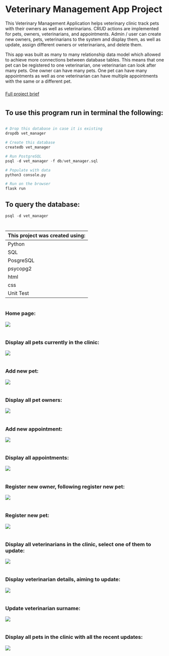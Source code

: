 # Veterinary Management App Project

This Veterinary Management Application helps veterinary clinic track pets with their owners as well as veterinarians. CRUD actions are implemented for pets, owners, veterinarians, and appointments. Admin / user can create new owners, pets, veterinarians to the system and display them, as well as update, assign different owners or veterinarians, and delete them. 

This app was built as many to many relationship data model which allowed to achieve more connections between database tables. This means that one pet can be registered to one veterinarian, one veterinarian can look after many pets. One owner can have many pets. One pet can have many appointments as well as one veterinarian can have multiple appointments with the same or a different pet.

### <a href="https://github.com/codeclan/g28_classnotes/blob/main/python_projects/project_briefs/Vet_Management.md">
Full project brief</a>
#


## To use this program run in terminal the following:

```python

# Drop this database in case it is existing
dropdb vet_manager

# Create this database
createdb vet_manager

# Run PostgreSQL
psql -d vet_manager -f db/vet_manager.sql

# Populate with data
python3 console.py 

# Run on the browser
flask run
```


## To query the database:

```python
psql -d vet_manager
```


#
| This project was created using: |
| :------------------------------ |
| Python |
| SQL |
| PosgreSQL |
| psycopg2 |
| html |
| css |
| Unit Test |

#
### Home page:
![](app-screenshots/1.png)

#
### Display all pets currently in the clinic:
![](app-screenshots/2.png)

#
### Add new pet:
![](app-screenshots/3.png)

#
### Display all pet owners:
![](app-screenshots/4.png)

#
### Add new appointment:
![](app-screenshots/5.png)

#
### Display all appointments:
![](app-screenshots/6.png)

#
### Register new owner, following register new pet:
![](app-screenshots/7.png)

#
### Register new pet:
![](app-screenshots/8.png)

#
### Display all veterinarians in the clinic, select one of them to update:
![](app-screenshots/9.png)

#
### Display veterinarian details, aiming to update:
![](app-screenshots/10.png)

#
### Update veterinarian surname:
![](app-screenshots/11.png)

#
### Display all pets in the clinic with all the recent updates:
![](app-screenshots/12.png)